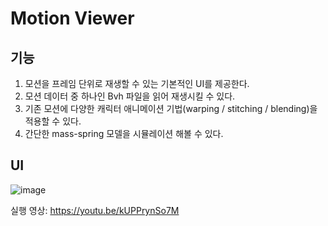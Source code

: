# Motion Viewer

## 기능

1) 모션을 프레임 단위로 재생할 수 있는 기본적인 UI를 제공한다. 
2) 모션 데이터 중 하나인 Bvh 파일을 읽어 재생시킬 수 있다.
3) 기존 모션에 다양한 캐릭터 애니메이션 기법(warping / stitching / blending)을 적용할 수 있다.
4) 간단한 mass-spring 모델을 시뮬레이션 해볼 수 있다.


## UI

![image](https://user-images.githubusercontent.com/67242042/142366104-50b4a84a-3056-4393-b5cd-c6d007ddb468.png)

실행 영상: https://youtu.be/kUPPrynSo7M

